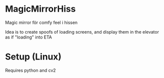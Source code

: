 # MagicMirrorHiss
Magic mirror för comfy feel i hissen

Idea is to create spoofs of loading screens, and display them in the elevator as if "loading" into ETA

# Setup (Linux)

Requires python and cv2

